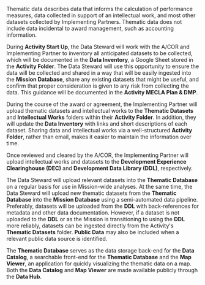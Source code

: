 Thematic data describes data that informs the calculation of performance measures, data collected in support of an intellectual work, and most other datasets collected by Implementing Partners. Thematic data does not include data incidental to award management, such as accounting information.

During **Activity Start Up**, the Data Steward will work with the A/COR and Implementing Partner to inventory all anticipated datasets to be collected, which will be documented in the **Data Inventory**, a Google Sheet stored in the **Activity Folder**. The Data Steward will use this opportunity to ensure the data will be collected and shared in a way that will be easily ingested into the **Mission Database**, share any existing datasets that might be useful, and confirm that proper consideration is given to any risk from collecting the data. This guidance will be documented in the **Activity MECLA Plan & DMP**.

During the course of the award or agreement, the Implementing Partner will upload thematic datasets and intellectual works to the **Thematic Datasets** and **Intellectual Works** folders within their **Activity Folder**. In addition, they will update the **Data Inventory** with links and short descriptions of each dataset. Sharing data and intellectual works via a well-structured **Activity Folder**, rather than email, makes it easier to maintain the information over time.

Once reviewed and cleared by the A/COR, the Implementing Partner will  upload intellectual works and datasets to the **Development Experience Clearinghouse (DEC)** and **Development Data Library (DDL)**, respectively.

The Data Steward will upload relevant datasets into the **Thematic Database** on a regular basis for use in Mission-wide analyses. At the same time, the Data Steward will upload new thematic datasets from the **Thematic Database** into the **Mission Database** using a semi-automated data pipeline. Preferably, datasets will be uploaded from the **DDL** with back-references for metadata and other data documentation. However, if a dataset is not uploaded to the **DDL** or as the Mission is transitioning to using the **DDL** more reliably, datasets can be ingested directly from the Activity's **Thematic Datasets** folder. **Public Data** may also be included when a relevant public data source is identified. 

The **Thematic Database** serves as the data storage back-end for the **Data Catalog**, a searchable front-end for the **Thematic Database** and the **Map Viewer**, an application for quickly visualizing the thematic data on a map. Both the **Data Catalog** and **Map Viewer** are made available publicly through the **Data Hub**.
